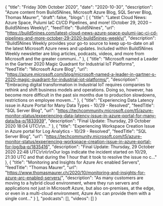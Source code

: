 {
  "title": "Friday 30th October 2020",
  "date": "2020-10-30",
  "description": "Azure content from Build5Nines, Microsoft Azure Blog, SQL Server Blog, Thomas Maurer",
  "draft": false,
  "blogs": [
    {
      "title": "Latest Cloud News: Azure Space, Pulumi IaC CI/CD Pipelines, and more! (October 29, 2020 – Build5Nines Weekly)",
      "feedTitle": "Build5Nines",
      "url": "https://build5nines.com/latest-cloud-news-azure-space-pulumi-iac-ci-cd-pipelines-and-more-october-29-2020-build5nines-weekly/",
      "description": "Build5Nines Weekly provides your go-to source to keep up-to-date on all the latest Microsoft Azure news and updates. Included within Build5Nines Weekly newsletter are blog articles, podcasts, videos, and more from Microsoft and the greater communi..."
    },
    {
      "title": "Microsoft named a Leader in the Gartner 2020 Magic Quadrant for Industrial IoT Platforms",
      "feedTitle": "Microsoft Azure Blog",
      "url": "https://azure.microsoft.com/blog/microsoft-named-a-leader-in-gartner-s-2020-magic-quadrant-for-industrial-iot-platforms/",
      "description": "Embracing digital transformation in Industrial IoT requires companies to rethink and shift business models and operations. Doing so, however, has become more difficult in the past six months due to production slowdowns, restrictions on employee movem..."
    },
    {
      "title": "Experiencing Data Latency issue in Azure Portal for Many Data Types - 10/29 - Resolved",
      "feedTitle": "SQL Server Blog",
      "url": "https://techcommunity.microsoft.com/t5/azure-monitor-status/experiencing-data-latency-issue-in-azure-portal-for-many-data/ba-p/1833939",
      "description": "Final Update: Thursday, 29 October 2020 18:04 UTC\r\n..."
    },
    {
      "title": "Experiencing Workspace Creation Issue in Azure portal for Log Analytics - 10/29 - Resolved",
      "feedTitle": "SQL Server Blog",
      "url": "https://techcommunity.microsoft.com/t5/azure-monitor-status/experiencing-workspace-creation-issue-in-azure-portal-for-log/ba-p/1835416",
      "description": "Final Update: Thursday, 29 October 2020 22:48 UTC\r\n\r\nOur logs indicate the incident started on 10/29, 21:30 UTC and that during the 1 hour that it took to resolve the issue no c..."
    },
    {
      "title": "Monitoring and Insights for Azure Arc enabled Servers",
      "feedTitle": "Thomas Maurer",
      "url": "https://www.thomasmaurer.ch/2020/10/monitoring-and-insights-for-azure-arc-enabled-servers/",
      "description": "As many customers are moving to a hybrid cloud environment, where they run servers and applications not just in Microsoft Azure, but also on-premises, at the edge, or even in a multi-cloud environment, Azure Arc can provide them with a single cont..."
    }
  ],
  "podcasts": [],
  "videos": []
}